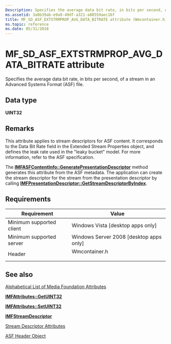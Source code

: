 ```yaml
---
Description: Specifies the average data bit rate, in bits per second, of a stream in an Advanced Systems Format (ASF) file.
ms.assetid: 3a0b39ab-e9a9-49df-a321-a88559aec16f
title: MF_SD_ASF_EXTSTRMPROP_AVG_DATA_BITRATE attribute (Wmcontainer.h)
ms.topic: reference
ms.date: 05/31/2018
---
```


# MF\_SD\_ASF\_EXTSTRMPROP\_AVG\_DATA\_BITRATE attribute

Specifies the average data bit rate, in bits per second, of a stream in an Advanced Systems Format (ASF) file.

## Data type

**UINT32**

## Remarks

This attribute applies to stream descriptors for ASF content. It corresponds to the Data Bit Rate field in the Extended Stream Properties object, and defines the leak rate used in the "leaky bucket" model. For more information, refer to the ASF specification.

The [**IMFASFContentInfo::GeneratePresentationDescriptor**](/windows/desktop/api/wmcontainer/nf-wmcontainer-imfasfcontentinfo-generatepresentationdescriptor) method generates this attribute from the ASF metadata. The application can create the stream descriptor for the stream from the presentation descriptor by calling [**IMFPresentationDescriptor::GetStreamDescriptorByIndex**](/windows/desktop/api/mfidl/nf-mfidl-imfpresentationdescriptor-getstreamdescriptorbyindex).

## Requirements



| Requirement | Value |
|-------------------------------------|------------------------------------------------------------------------------------------|
| Minimum supported client<br/> | Windows Vista \[desktop apps only\]<br/>                                           |
| Minimum supported server<br/> | Windows Server 2008 \[desktop apps only\]<br/>                                     |
| Header<br/>                   | <dl> <dt>Wmcontainer.h</dt> </dl> |



## See also

<dl> <dt>

[Alphabetical List of Media Foundation Attributes](alphabetical-list-of-media-foundation-attributes.md)
</dt> <dt>

[**IMFAttributes::GetUINT32**](/windows/desktop/api/mfobjects/nf-mfobjects-imfattributes-getuint32)
</dt> <dt>

[**IMFAttributes::SetUINT32**](/windows/desktop/api/mfobjects/nf-mfobjects-imfattributes-setuint32)
</dt> <dt>

[**IMFStreamDescriptor**](/windows/desktop/api/mfidl/nn-mfidl-imfstreamdescriptor)
</dt> <dt>

[Stream Descriptor Attributes](stream-descriptor-attributes.md)
</dt> <dt>

[ASF Header Object](asf-file-structure.md)
</dt> </dl>

 

 





